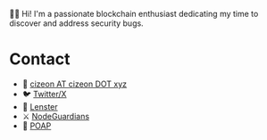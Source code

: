 :male_detective: Hi! I'm a passionate blockchain enthusiast dedicating my time to discover and address security bugs.

# Contact

- :incoming_envelope: [cizeon AT cizeon DOT xyz](mailto:cizeonATcizeonDOTxyz)
- :bird: [Twitter/X](https://x.com/cizeon)
- :seedling: [Lenster](https://lenster.xyz/u/cizeon)
- :crossed_swords: [NodeGuardians](https://nodeguardians.io/character/670101944462)
- :ribbon: [POAP](https://app.poap.xyz/scan/cizeon.eth)
